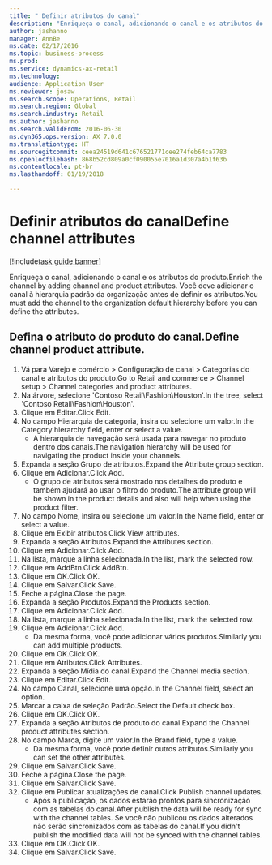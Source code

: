 ```yaml
--- 
title: " Definir atributos do canal"
description: "Enriqueça o canal, adicionando o canal e os atributos do produto."
author: jashanno
manager: AnnBe
ms.date: 02/17/2016
ms.topic: business-process
ms.prod: 
ms.service: dynamics-ax-retail
ms.technology: 
audience: Application User
ms.reviewer: josaw
ms.search.scope: Operations, Retail
ms.search.region: Global
ms.search.industry: Retail
ms.author: jashanno
ms.search.validFrom: 2016-06-30
ms.dyn365.ops.version: AX 7.0.0
ms.translationtype: HT
ms.sourcegitcommit: ceea24519d641c676521771cee274feb64ca7783
ms.openlocfilehash: 868b52cd809a0cf090055e7016a1d307a4b1f63b
ms.contentlocale: pt-br
ms.lasthandoff: 01/19/2018

---
```

# <a name="define-channel-attributes"></a><span data-ttu-id="f3be5-103"> Definir atributos do canal</span><span class="sxs-lookup"><span data-stu-id="f3be5-103">Define channel attributes</span></span>

[!include[task guide banner](../includes/task-guide-banner.md)]

<span data-ttu-id="f3be5-104">Enriqueça o canal, adicionando o canal e os atributos do produto.</span><span class="sxs-lookup"><span data-stu-id="f3be5-104">Enrich the channel by adding channel and product attributes.</span></span> <span data-ttu-id="f3be5-105">Você deve adicionar o canal à hierarquia padrão da organização antes de definir os atributos.</span><span class="sxs-lookup"><span data-stu-id="f3be5-105">You must add the channel to the organization default hierarchy before you can define the attributes.</span></span>


## <a name="define-channel-product-attribute"></a><span data-ttu-id="f3be5-106">Defina o atributo do produto do canal.</span><span class="sxs-lookup"><span data-stu-id="f3be5-106">Define channel product attribute.</span></span>
1. <span data-ttu-id="f3be5-107">Vá para Varejo e comércio > Configuração de canal > Categorias do canal e atributos do produto.</span><span class="sxs-lookup"><span data-stu-id="f3be5-107">Go to Retail and commerce > Channel setup > Channel categories and product attributes.</span></span>
2. <span data-ttu-id="f3be5-108">Na árvore, selecione 'Contoso Retail\Fashion\Houston'.</span><span class="sxs-lookup"><span data-stu-id="f3be5-108">In the tree, select 'Contoso Retail\Fashion\Houston'.</span></span>
3. <span data-ttu-id="f3be5-109">Clique em Editar.</span><span class="sxs-lookup"><span data-stu-id="f3be5-109">Click Edit.</span></span>
4. <span data-ttu-id="f3be5-110">No campo Hierarquia de categoria, insira ou selecione um valor.</span><span class="sxs-lookup"><span data-stu-id="f3be5-110">In the Category hierarchy field, enter or select a value.</span></span>
    * <span data-ttu-id="f3be5-111">A hierarquia de navegação será usada para navegar no produto dentro dos canais.</span><span class="sxs-lookup"><span data-stu-id="f3be5-111">The navigation hierarchy will be used for navigating the product inside your channels.</span></span>  
5. <span data-ttu-id="f3be5-112">Expanda a seção Grupo de atributos.</span><span class="sxs-lookup"><span data-stu-id="f3be5-112">Expand the Attribute group section.</span></span>
6. <span data-ttu-id="f3be5-113">Clique em Adicionar.</span><span class="sxs-lookup"><span data-stu-id="f3be5-113">Click Add.</span></span>
    * <span data-ttu-id="f3be5-114">O grupo de atributos será mostrado nos detalhes do produto e também ajudará ao usar o filtro do produto.</span><span class="sxs-lookup"><span data-stu-id="f3be5-114">The attribute group will be shown in the product details and also will help when using the product filter.</span></span>  
7. <span data-ttu-id="f3be5-115">No campo Nome, insira ou selecione um valor.</span><span class="sxs-lookup"><span data-stu-id="f3be5-115">In the Name field, enter or select a value.</span></span>
8. <span data-ttu-id="f3be5-116">Clique em Exibir atributos.</span><span class="sxs-lookup"><span data-stu-id="f3be5-116">Click View attributes.</span></span>
9. <span data-ttu-id="f3be5-117">Expanda a seção Atributos.</span><span class="sxs-lookup"><span data-stu-id="f3be5-117">Expand the Attributes section.</span></span>
10. <span data-ttu-id="f3be5-118">Clique em Adicionar.</span><span class="sxs-lookup"><span data-stu-id="f3be5-118">Click Add.</span></span>
11. <span data-ttu-id="f3be5-119">Na lista, marque a linha selecionada.</span><span class="sxs-lookup"><span data-stu-id="f3be5-119">In the list, mark the selected row.</span></span>
12. <span data-ttu-id="f3be5-120">Clique em AddBtn.</span><span class="sxs-lookup"><span data-stu-id="f3be5-120">Click AddBtn.</span></span>
13. <span data-ttu-id="f3be5-121">Clique em OK.</span><span class="sxs-lookup"><span data-stu-id="f3be5-121">Click OK.</span></span>
14. <span data-ttu-id="f3be5-122">Clique em Salvar.</span><span class="sxs-lookup"><span data-stu-id="f3be5-122">Click Save.</span></span>
15. <span data-ttu-id="f3be5-123">Feche a página.</span><span class="sxs-lookup"><span data-stu-id="f3be5-123">Close the page.</span></span>
16. <span data-ttu-id="f3be5-124">Expanda a seção Produtos.</span><span class="sxs-lookup"><span data-stu-id="f3be5-124">Expand the Products section.</span></span>
17. <span data-ttu-id="f3be5-125">Clique em Adicionar.</span><span class="sxs-lookup"><span data-stu-id="f3be5-125">Click Add.</span></span>
18. <span data-ttu-id="f3be5-126">Na lista, marque a linha selecionada.</span><span class="sxs-lookup"><span data-stu-id="f3be5-126">In the list, mark the selected row.</span></span>
19. <span data-ttu-id="f3be5-127">Clique em Adicionar.</span><span class="sxs-lookup"><span data-stu-id="f3be5-127">Click Add.</span></span>
    * <span data-ttu-id="f3be5-128">Da mesma forma, você pode adicionar vários produtos.</span><span class="sxs-lookup"><span data-stu-id="f3be5-128">Similarly you can add multiple products.</span></span>  
20. <span data-ttu-id="f3be5-129">Clique em OK.</span><span class="sxs-lookup"><span data-stu-id="f3be5-129">Click OK.</span></span>
21. <span data-ttu-id="f3be5-130">Clique em Atributos.</span><span class="sxs-lookup"><span data-stu-id="f3be5-130">Click Attributes.</span></span>
22. <span data-ttu-id="f3be5-131">Expanda a seção Mídia do canal.</span><span class="sxs-lookup"><span data-stu-id="f3be5-131">Expand the Channel media section.</span></span>
23. <span data-ttu-id="f3be5-132">Clique em Editar.</span><span class="sxs-lookup"><span data-stu-id="f3be5-132">Click Edit.</span></span>
24. <span data-ttu-id="f3be5-133">No campo Canal, selecione uma opção.</span><span class="sxs-lookup"><span data-stu-id="f3be5-133">In the Channel field, select an option.</span></span>
25. <span data-ttu-id="f3be5-134">Marcar a caixa de seleção Padrão.</span><span class="sxs-lookup"><span data-stu-id="f3be5-134">Select the Default check box.</span></span>
26. <span data-ttu-id="f3be5-135">Clique em OK.</span><span class="sxs-lookup"><span data-stu-id="f3be5-135">Click OK.</span></span>
27. <span data-ttu-id="f3be5-136">Expanda a seção Atributos de produto do canal.</span><span class="sxs-lookup"><span data-stu-id="f3be5-136">Expand the Channel product attributes section.</span></span>
28. <span data-ttu-id="f3be5-137">No campo Marca, digite um valor.</span><span class="sxs-lookup"><span data-stu-id="f3be5-137">In the Brand field, type a value.</span></span>
    * <span data-ttu-id="f3be5-138">Da mesma forma, você pode definir outros atributos.</span><span class="sxs-lookup"><span data-stu-id="f3be5-138">Similarly you can set the other attributes.</span></span>  
29. <span data-ttu-id="f3be5-139">Clique em Salvar.</span><span class="sxs-lookup"><span data-stu-id="f3be5-139">Click Save.</span></span>
30. <span data-ttu-id="f3be5-140">Feche a página.</span><span class="sxs-lookup"><span data-stu-id="f3be5-140">Close the page.</span></span>
31. <span data-ttu-id="f3be5-141">Clique em Salvar.</span><span class="sxs-lookup"><span data-stu-id="f3be5-141">Click Save.</span></span>
32. <span data-ttu-id="f3be5-142">Clique em Publicar atualizações de canal.</span><span class="sxs-lookup"><span data-stu-id="f3be5-142">Click Publish channel updates.</span></span>
    * <span data-ttu-id="f3be5-143">Após a publicação, os dados estarão prontos para sincronização com as tabelas do canal.</span><span class="sxs-lookup"><span data-stu-id="f3be5-143">After publish the data will be ready for sync with the channel tables.</span></span> <span data-ttu-id="f3be5-144">Se você não publicou os dados alterados não serão sincronizados com as tabelas do canal.</span><span class="sxs-lookup"><span data-stu-id="f3be5-144">If you didn't publish the modified data will not be synced with the channel tables.</span></span>  
33. <span data-ttu-id="f3be5-145">Clique em OK.</span><span class="sxs-lookup"><span data-stu-id="f3be5-145">Click OK.</span></span>
34. <span data-ttu-id="f3be5-146">Clique em Salvar.</span><span class="sxs-lookup"><span data-stu-id="f3be5-146">Click Save.</span></span>


